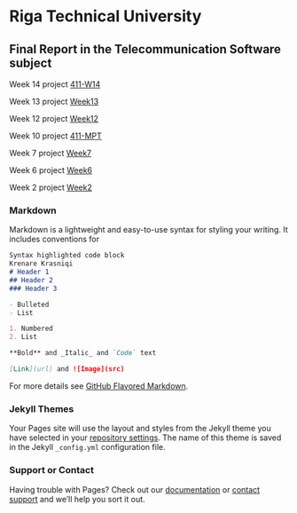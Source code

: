 # Riga Technical University

## Final Report in the Telecommunication Software subject 

Week 14 project [411-W14](https://github.com/KrenareKrasniqi/411-W14/blob/master/README.md)

Week 13 project [Week13](https://github.com/KrenareKrasniqi/Week13/blob/master/README.md)

Week 12 project [Week12](https://github.com/KrenareKrasniqi/Week12/blob/master/README.md)

Week 10 project [411-MPT](https://github.com/KrenareKrasniqi/411-MTP/blob/master/README.md)

Week 7 project [Week7](https://github.com/KrenareKrasniqi/Week7/blob/master/README.md)

Week 6 project [Week6](https://github.com/KrenareKrasniqi/Week6/blob/master/README.md)

Week 2 project [Week2](https://github.com/KrenareKrasniqi/Week2/blob/master/README.md)







### Markdown

Markdown is a lightweight and easy-to-use syntax for styling your writing. It includes conventions for

```markdown
Syntax highlighted code block
Krenare Krasniqi
# Header 1
## Header 2
### Header 3

- Bulleted
- List

1. Numbered
2. List

**Bold** and _Italic_ and `Code` text

[Link](url) and ![Image](src)
```

For more details see [GitHub Flavored Markdown](https://guides.github.com/features/mastering-markdown/).

### Jekyll Themes

Your Pages site will use the layout and styles from the Jekyll theme you have selected in your [repository settings](https://github.com/KrenareKrasniqi/KrenareKrasniqi.github.io/settings). The name of this theme is saved in the Jekyll `_config.yml` configuration file.

### Support or Contact

Having trouble with Pages? Check out our [documentation](https://help.github.com/categories/github-pages-basics/) or [contact support](https://github.com/contact) and we’ll help you sort it out.
